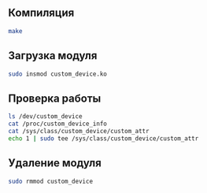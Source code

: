 ## Компиляция

```bash
make
```
## Загрузка модуля

```bash
sudo insmod custom_device.ko
```

## Проверка работы

```bash
ls /dev/custom_device
cat /proc/custom_device_info
cat /sys/class/custom_device/custom_attr
echo 1 | sudo tee /sys/class/custom_device/custom_attr
```

## Удаление модуля

```bash
sudo rmmod custom_device
```